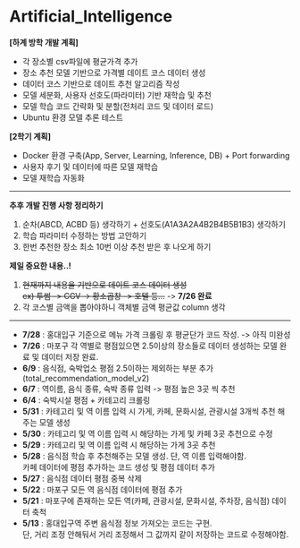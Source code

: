 # Artificial_Intelligence

**[하계 방학 개발 계획]**

- 각 장소별 csv파일에 평균가격 추가
- 장소 추천 모델 기반으로 가격별 데이트 코스 데이터 생성
- 데이터 코스 기반으로 데이트 추천 알고리즘 작성
- 모델 세분화, 사용자 선호도(파라미터) 기반 재학습 및 추천
- 모델 학습 코드 간략화 및 분할(전처리 코드 및 데이터 로드)
- Ubuntu 환경 모델 추론 테스트

**[2학기 계획]**

- Docker 환경 구축(App, Server, Learning, Inference, DB) + Port forwarding
- 사용자 후기 및 데이터에 따른 모델 재학습
- 모델 재학습 자동화

---

**추후 개발 진행 사항 정리하기**

1. 순차(ABCD, ACBD 등) 생각하기 + 선호도(A1A3A2A4B2B4B5B1B3) 생각하기
2. 학습 파라미터 수정하는 방법 고안하기
3. 한번 추천한 장소 최소 10번 이상 추천 받은 후 나오게 하기
   <br>

**제일 중요한 내용..!**

1. ~~현재까지 내용을 기반으로 데이트 코스 데이터 생성 <br>
   ex) 투썸 -> CGV -> 황소곱창 -> 호텔 등...~~ -> **7/26 완료**
2. 각 코스별 금액을 뽑아야하니 객체별 금액 평균값 column 생각

---

- <b>7/28</b> : 홍대입구 기준으로 메뉴 가격 크롤링 후 평균단가 코드 작성. -> 아직 미완성
- <b>7/26</b> : 마포구 각 역별로 평점있으면 2.5이상의 장소들로 데이터 생성하는 모델 완료 및 데이터 저장 완료.
- <b>6/9</b> : 음식점, 숙박업소 평점 2.5이하는 제외하는 부분 추가(total_recommendation_model_v2)
- <b>6/7</b> : 역이름, 음식 종류, 숙박 종류 입력 -> 평점 높은 3곳 씩 추천
- <b>6/4</b> : 숙박시설 평점 + 카테고리 크롤링
- <b>5/31</b> : 카테고리 및 역 이름 입력 시 가게, 카페, 문화시설, 관광시설 3개씩 추천 해주는 모델 생성
- <b>5/30</b> : 카테고리 및 역 이름 입력 시 해당하는 가게 및 카페 3곳 추천으로 수정
- <b>5/29</b> : 카테고리 및 역 이름 입력 시 해당하는 가게 3곳 추천
- <b>5/28</b> : 음식점 학습 후 추천해주는 모델 생성. 단, 역 이름 입력해야함. <br> 카페 데이터에 평점 추가하는 코드 생성 및 평점 데이터 추가
- <b>5/27</b> : 음식점 데이터 평점 중복 삭제
- <b>5/22</b> : 마포구 모든 역 음식점 데이터에 평점 추가
- <b>5/21</b> : 마포구에 존재하는 모든 역(카페, 관광시설, 문화시설, 주차장, 음식점) 데이터 축척
- <b>5/13</b> : 홍대입구역 주변 음식점 정보 가져오는 코드는 구현. <br> 단, 거리 조정 안해둬서 거리 조정해서 그 값까지 같이 저장하는 코드로 수정해야함.
  <br>
